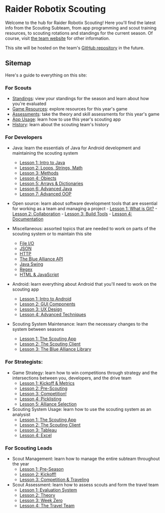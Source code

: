# Raider Robotix Scouting

Welcome to the hub for Raider Robotix Scouting! Here you'll find the latest info from the Scouting Subteam, from app programming and scout training resources, to scouting rotations and standings for the current season. Of course, visit [the team website](http://raiderrobotix.org) for other information.

This site will be hosted on the team's [GitHub repository](https://github.com/RaiderRobotix) in the future.

## Sitemap

Here's a guide to everything on this site:

### For Scouts

* [Standings](./scout/standings.md): view your standings for the season and learn about how you're evaluated
* [Game Resources](./scout/resources.md): explore resources for this year's game
* [Assessments](./scout/assessments.md): take the theory and skill assessments for this year's game
* [App Usage](./scout/appusage.md): learn how to use this year's scouting app
* [History](./scout/history.md): learn about the scouting team's history

### For Developers


* Java: learn the essentials of Java for Android development and maintaining the scouting system
    - [Lesson 1: Intro to Java](./develop/java/L1.md)
    - [Lesson 2: Loops, Strings, Math](./develop/java/L2.md)
    - [Lesson 3: Methods](./develop/java/L3.md)
    - [Lesson 4: Objects](./develop/java/L4.md)
    - [Lesson 5: Arrays & Dictionaries](./develop/java/L5.md)
    - [Lesson 6: Advanced Java](./develop/java/L6.md)
    - [Lesson 7: Advanced OOP](./develop/java/L7.md)
* Open source: learn about software development tools that are essential for working as a team and managing a project 
      - [Lesson 1: What is Git?](./develop/opensource/L1.md)
      - [Lesson 2: Collaboration](./develop/opensource/L2.md)
      - [Lesson 3: Build Tools](./develop/opensource/L3.md)
      - [Lesson 4: Documentation](./develop/opensource/L4.md)
* Miscellaneous: assorted topics that are needed to work on parts of the scouting system or to maintain this site
    - [File I/O](./develop/misc/L1.md)
    - [JSON](./develop/misc/L2.md)
    - [HTTP](./develop/misc/L3.md)
    - [The Blue Alliance API](./develop/misc/L4.md)
    - [Java Swing](./develop/misc/L5.md)
    - [Regex](./develop/misc/L6.md)
    - [HTML & JavaScript](./develop/misc/L7.md)

* Android: learn everything about Android that you'll need to work on the scouting app
    - [Lesson 1: Intro to Android](./develop/android/L1.md)
    - [Lesson 2: GUI Components](./develop/android/L2.md)
    - [Lesson 3: UX Design](./develop/android/L3.md)
    - [Lesson 4: Advanced Techniques](./develop/android/L4.md)
    
* Scouting System Maintenance: learn the necessary changes to the system between seasons
    - [Lesson 1: The Scouting App](./develop/maintain/L1.md)
    - [Lesson 2: The Scouting Client](./develop/maintain/L2.md)
    - [Lesson 3: The Blue Alliance Library](./develop/maintain/L3.md)

### For Strategists:

* Game Strategy: learn how to win competitions through strategy and the intersections between you, developers, and the drive team 
    - [Lesson 1: Kickoff & Metrics](./strat/gamestrat/L1.md)
    - [Lesson 2: Pre-Scouting](./strat/gamestrat/L2.md)
    - [Lesson 3: Competition!](./strat/gamestrat/L3.md)
    - [Lesson 4: Picklisting](./strat/gamestrat/L4.md)
    - [Lesson 5: Alliance Selection](./strat/gamestrat/L5.md)
* Scouting System Usage: learn how to use the scouting system as an analysist
    - [Lesson 1: The Scouting App](./strat/usage/L1.md)
    - [Lesson 2: The Scouting Client](./strat/usage/L2.md)
    - [Lesson 3: Tableau](./strat/usage/L3.md)
    - [Lesson 4: Excel](./strat/usage/L4.md)

### For Scouting Leads 

- Scout Management: learn how to manage the entire subteam throughout the year
    - [Lesson 1: Pre-Season](./lead/manage/L1.md)
    - [Lesson 2: Kickoff!](./lead/manage/L2.md)
    - [Lesson 3: Competition & Traveling](./lead/manage/L3.md)
- Scout Assessment: learn how to assess scouts and form the travel team
    - [Lesson 1: Evaluation System](./lead/assess/L1.md)
    - [Lesson 2: Theory](./lead/assess/L2.md)
    - [Lesson 3: Week Zero](./lead/assess/L3.md)
    - [Lesson 4: The Travel Team](./lead/assess/L4.md)

